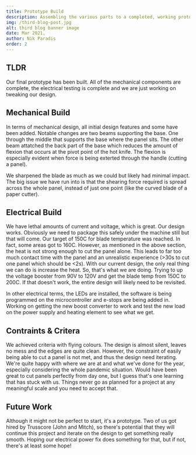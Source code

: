 ```yaml
---
title: Prototype Build
description: Assembling the various parts to a completed, working prototype.
img: /third-blog-post.jpg
alt: third blog banner image
date: Mar 2021,
author: Nik Paradis
order: 2
---
```


## TLDR

Our final prototype has been built. All of the mechanical components are complete, the electrical testing is complete and we are just working on tweaking our design.

## Mechanical Build

In terms of mechanical design, all initial design features and some have been added. Notable changes are two beams supporting the base. One through the middle that supports the base where the panel sits. The other beam attatched the back part of the base which reduces the amount of flexion that occurs at the pivot point of the hot knife. The flexion is especially evident when force is being exterted through the handle (cutting a panel).

We sharpened the blade as much as we could but likely had minimal impact. The big issue we have run into is that the shearing force required is spread across the whole panel, instead of just one point (like the curved blade of a paper cutter).

## Electrical Build

We have lethal amounts of current and voltage, which is great. Our design works. Obviously we need to package this safely under the machine still but that will come. Our target of 150C for blade temperature was reached. In fact, some areas got to 160C. However, as mentioned in the above section, the heat is not strong enough to cut the panel alone. This leads to far too much contact time with the panel and an unrealistic experience (>30s to cut one panel which should be <2s). With our current design, the only real thing we can do is increase the heat. So, that's what we are doing. Trying to up the voltage booster from 90V to 120V and get the blade temp from 150C to 200C. If that doesn't work, the entire design will likely need to be revisited.

In other electrical terms, the LEDs are installed, the software is being programmed on the microcontroller and e-stops are being added in. Working on getting the new boost converter to work and test the new load on the power supply and heating element to see what we get.

## Contraints & Critera

We achieved criteria with flying colours. The design is almost silent, leaves no mess and the edges are quite clean. However, the constraint of easily being able to cut a panel is not met, and thus the design need iterating. We're quite happy with where we are at and what we've done for the year, especially considering the whole pandemic situation. Would have been great to cut panels perfectly from day one, but I guess that's one learning that has stuck with us. Things never go as planned for a project at any meaningful scale and you need to accept that.

## Future Work

Although it might not be perfect to start, it's a prototype. Two of us got hired by Trusscore (John and Mitch), so there's potential that they will continue this project and iterate on the design to get something really smooth. Hoping our electrical power fix does something for that, but if not, there's at least some hope!
